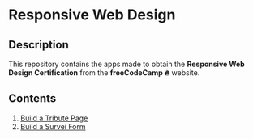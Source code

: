 # Responsive Web Design

## Description

This repository contains the apps made to obtain the **Responsive Web Design Certification** from the **freeCodeCamp :fire:** website.

## Contents

1. [Build a Tribute Page](https://codepen.io/gpm22/pen/jOBGpLo)
2. [Build a Survei Form](https://codepen.io/gpm22/pen/xxqXJeL)

